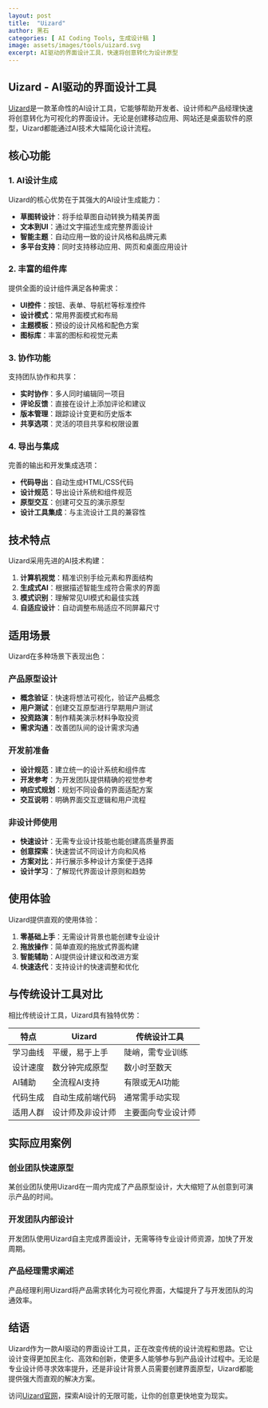 ```yaml
---
layout: post
title:  "Uizard"
author: 黑石
categories: [ AI Coding Tools, 生成设计稿 ]
image: assets/images/tools/uizard.svg
excerpt: AI驱动的界面设计工具，快速将创意转化为设计原型
---
```


## Uizard - AI驱动的界面设计工具

[Uizard](https://uizard.com/)是一款革命性的AI设计工具，它能够帮助开发者、设计师和产品经理快速将创意转化为可视化的界面设计。无论是创建移动应用、网站还是桌面软件的原型，Uizard都能通过AI技术大幅简化设计流程。

## 核心功能

### 1. AI设计生成

Uizard的核心优势在于其强大的AI设计生成能力：

- **草图转设计**：将手绘草图自动转换为精美界面
- **文本到UI**：通过文字描述生成完整界面设计
- **智能主题**：自动应用一致的设计风格和品牌元素
- **多平台支持**：同时支持移动应用、网页和桌面应用设计

### 2. 丰富的组件库

提供全面的设计组件满足各种需求：

- **UI控件**：按钮、表单、导航栏等标准控件
- **设计模式**：常用界面模式和布局
- **主题模板**：预设的设计风格和配色方案
- **图标库**：丰富的图标和视觉元素

### 3. 协作功能

支持团队协作和共享：

- **实时协作**：多人同时编辑同一项目
- **评论反馈**：直接在设计上添加评论和建议
- **版本管理**：跟踪设计变更和历史版本
- **共享选项**：灵活的项目共享和权限设置

### 4. 导出与集成

完善的输出和开发集成选项：

- **代码导出**：自动生成HTML/CSS代码
- **设计规范**：导出设计系统和组件规范
- **原型交互**：创建可交互的演示原型
- **设计工具集成**：与主流设计工具的兼容性

## 技术特点

Uizard采用先进的AI技术构建：

1. **计算机视觉**：精准识别手绘元素和界面结构
2. **生成式AI**：根据描述智能生成符合需求的界面
3. **模式识别**：理解常见UI模式和最佳实践
4. **自适应设计**：自动调整布局适应不同屏幕尺寸

## 适用场景

Uizard在多种场景下表现出色：

### 产品原型设计

- **概念验证**：快速将想法可视化，验证产品概念
- **用户测试**：创建交互原型进行早期用户测试
- **投资路演**：制作精美演示材料争取投资
- **需求沟通**：改善团队间的设计需求沟通

### 开发前准备

- **设计规范**：建立统一的设计系统和组件库
- **开发参考**：为开发团队提供精确的视觉参考
- **响应式规划**：规划不同设备的界面适配方案
- **交互说明**：明确界面交互逻辑和用户流程

### 非设计师使用

- **快速设计**：无需专业设计技能也能创建高质量界面
- **创意探索**：快速尝试不同设计方向和风格
- **方案对比**：并行展示多种设计方案便于选择
- **设计学习**：了解现代界面设计原则和趋势

## 使用体验

Uizard提供直观的使用体验：

1. **零基础上手**：无需设计背景也能创建专业设计
2. **拖放操作**：简单直观的拖放式界面构建
3. **智能辅助**：AI提供设计建议和改进方案
4. **快速迭代**：支持设计的快速调整和优化

## 与传统设计工具对比

相比传统设计工具，Uizard具有独特优势：

| 特点 | Uizard | 传统设计工具 |
|------|------------|---------|
| 学习曲线 | 平缓，易于上手 | 陡峭，需专业训练 |
| 设计速度 | 数分钟完成原型 | 数小时至数天 |
| AI辅助 | 全流程AI支持 | 有限或无AI功能 |
| 代码生成 | 自动生成前端代码 | 通常需手动实现 |
| 适用人群 | 设计师及非设计师 | 主要面向专业设计师 |

## 实际应用案例

### 创业团队快速原型

某创业团队使用Uizard在一周内完成了产品原型设计，大大缩短了从创意到可演示产品的时间。

### 开发团队内部设计

开发团队使用Uizard自主完成界面设计，无需等待专业设计师资源，加快了开发周期。

### 产品经理需求阐述

产品经理利用Uizard将产品需求转化为可视化界面，大幅提升了与开发团队的沟通效率。

## 结语

Uizard作为一款AI驱动的界面设计工具，正在改变传统的设计流程和思路。它让设计变得更加民主化、高效和创新，使更多人能够参与到产品设计过程中。无论是专业设计师寻求效率提升，还是非设计背景人员需要创建界面原型，Uizard都能提供强大而直观的解决方案。

访问[Uizard官网](https://uizard.com/)，探索AI设计的无限可能，让你的创意更快地变为现实。 